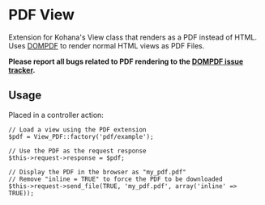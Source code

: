 # PDF View

Extension for Kohana's View class that renders as a PDF instead of HTML. Uses [DOMPDF](http://code.google.com/p/dompdf/) to render normal HTML views as PDF Files.

**Please report all bugs related to PDF rendering to the [DOMPDF issue tracker](http://code.google.com/p/dompdf/issues/list).**

## Usage

Placed in a controller action:

    // Load a view using the PDF extension
    $pdf = View_PDF::factory('pdf/example');
    
    // Use the PDF as the request response
    $this->request->response = $pdf;
    
    // Display the PDF in the browser as "my_pdf.pdf"
    // Remove "inline = TRUE" to force the PDF to be downloaded
    $this->request->send_file(TRUE, 'my_pdf.pdf', array('inline' => TRUE));


